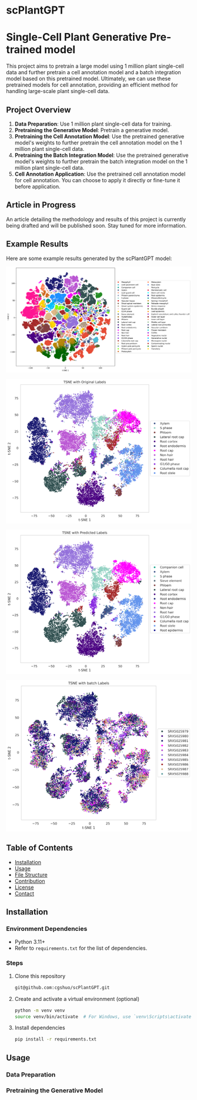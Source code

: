 <!--
 * @Author: cgshuo cgshuo@163.com
 * @Date: 2024-05-29 13:47:31
 * @LastEditors: cgshuo cgshuo@163.com
 * @LastEditTime: 2024-05-29 14:07:49
 * @FilePath: \undefinedd:\OneDrive\code\NJU\scPlantGPT\README.md
 * @Description: 这是默认设置,请设置`customMade`, 打开koroFileHeader查看配置 进行设置: https://github.com/OBKoro1/koro1FileHeader/wiki/%E9%85%8D%E7%BD%AE
-->
# scPlantGPT

# Single-Cell Plant Generative Pre-trained model

This project aims to pretrain a large model using 1 million plant single-cell data and further pretrain a cell annotation model and a batch integration model based on this pretrained model. Ultimately, we can use these pretrained models for cell annotation, providing an efficient method for handling large-scale plant single-cell data.

## Project Overview

1. **Data Preparation**: Use 1 million plant single-cell data for training.
2. **Pretraining the Generative Model**: Pretrain a generative model.
3. **Pretraining the Cell Annotation Model**: Use the pretrained generative model's weights to further pretrain the cell annotation model on the 1 million plant single-cell data.
4. **Pretraining the Batch Integration Model**: Use the pretrained generative model's weights to further pretrain the batch integration model on the 1 million plant single-cell data.
5. **Cell Annotation Application**: Use the pretrained cell annotation model for cell annotation. You can choose to apply it directly or fine-tune it before application.

## Article in Progress

An article detailing the methodology and results of this project is currently being drafted and will be published soon. Stay tuned for more information.

## Example Results

Here are some example results generated by the scPlantGPT model:

![Example Result 1](images/tsne_cell_embedding.png)


![Example Result 2](images/annotation.png)

![Example Result 3](images/prediction.png)

![Example Result 4](images/integration.png)

## Table of Contents

- [Installation](#installation)
- [Usage](#usage)
- [File Structure](#file-structure)
- [Contribution](#contribution)
- [License](#license)
- [Contact](#contact)

## Installation

### Environment Dependencies

- Python 3.11+
- Refer to `requirements.txt` for the list of dependencies.

### Steps

1. Clone this repository
    ```bash
    git@github.com:cgshuo/scPlantGPT.git
    ```

2. Create and activate a virtual environment (optional)
    ```bash
    python -m venv venv
    source venv/bin/activate  # For Windows, use `venv\Scripts\activate`
    ```

3. Install dependencies
    ```bash
    pip install -r requirements.txt
    ```

## Usage

### Data Preparation

### Pretraining the Generative Model
